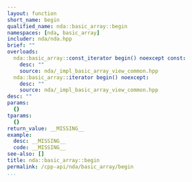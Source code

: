```yaml
---
layout: function
short_name: begin
qualified_name: nda::basic_array::begin
namespaces: [nda, basic_array]
includer: nda/nda.hpp
brief: ""
overloads:
  nda::basic_array::const_iterator begin() noexcept const:
    desc: ""
    source: nda/_impl_basic_array_view_common.hpp
  nda::basic_array::iterator begin() noexcept:
    desc: ""
    source: nda/_impl_basic_array_view_common.hpp
desc: ""
params:
  {}
tparams:
  {}
return_value: __MISSING__
example:
  desc: __MISSING__
  code: __MISSING__
see-also: []
title: nda::basic_array::begin
permalink: /cpp-api/nda/basic_array/begin
...
```


